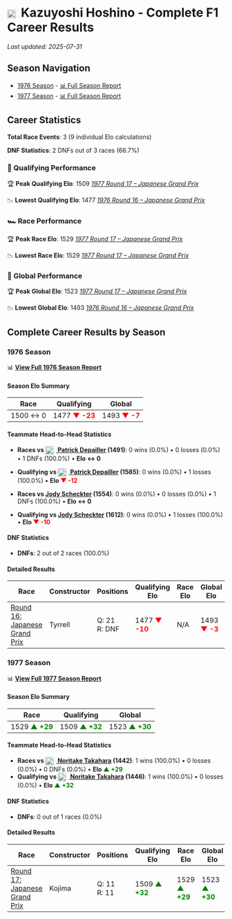 # <img src="https://upload.wikimedia.org/wikipedia/commons/9/9e/Flag_of_Japan.svg" alt="Japan" width="20" height="auto" style="vertical-align: middle; margin-right: 5px;" onerror="this.outerHTML='🇯🇵'; this.style.marginRight='5px';"/> Kazuyoshi Hoshino - Complete F1 Career Results

*Last updated: 2025-07-31*

## Season Navigation

- [1976 Season](#1976-season) - [📊 Full Season Report](../seasons/1976-season-report)
- [1977 Season](#1977-season) - [📊 Full Season Report](../seasons/1977-season-report)

## Career Statistics

**Total Race Events**: 3 (9 individual Elo calculations)

**DNF Statistics**: 2 DNFs out of 3 races (66.7%)

### 🏁 Qualifying Performance

🏆 **Peak Qualifying Elo**: 1509
   *[1977 Round 17 – Japanese Grand Prix](../seasons/1977-season-report#round-17-japanese-grand-prix)*

📉 **Lowest Qualifying Elo**: 1477
   *[1976 Round 16 – Japanese Grand Prix](../seasons/1976-season-report#round-16-japanese-grand-prix)*

### 🏎️ Race Performance

🏆 **Peak Race Elo**: 1529
   *[1977 Round 17 – Japanese Grand Prix](../seasons/1977-season-report#round-17-japanese-grand-prix)*

📉 **Lowest Race Elo**: 1529
   *[1977 Round 17 – Japanese Grand Prix](../seasons/1977-season-report#round-17-japanese-grand-prix)*

### 🌟 Global Performance

🏆 **Peak Global Elo**: 1523
   *[1977 Round 17 – Japanese Grand Prix](../seasons/1977-season-report#round-17-japanese-grand-prix)*

📉 **Lowest Global Elo**: 1493
   *[1976 Round 16 – Japanese Grand Prix](../seasons/1976-season-report#round-16-japanese-grand-prix)*


## Complete Career Results by Season

### 1976 Season

📊 **[View Full 1976 Season Report](../seasons/1976-season-report)**

#### Season Elo Summary

| Race | Qualifying | Global |
|------|------------|--------|
| 1500 ↔ 0 | 1477 **<span style="color: red;">▼ -23</span>** | 1493 **<span style="color: red;">▼ -7</span>** |

#### Teammate Head-to-Head Statistics

- **Races vs [<img src="https://upload.wikimedia.org/wikipedia/commons/c/c3/Flag_of_France.svg" alt="France" width="20" height="auto" style="vertical-align: middle; margin-right: 5px;" onerror="this.outerHTML='🇫🇷'; this.style.marginRight='5px';"/> Patrick Depailler](patrick-depailler) (1491)**: 0 wins (0.0%) • 0 losses (0.0%) • 1 DNFs (100.0%) • **Elo ↔ 0**
- **Qualifying vs [<img src="https://upload.wikimedia.org/wikipedia/commons/c/c3/Flag_of_France.svg" alt="France" width="20" height="auto" style="vertical-align: middle; margin-right: 5px;" onerror="this.outerHTML='🇫🇷'; this.style.marginRight='5px';"/> Patrick Depailler](patrick-depailler) (1585)**: 0 wins (0.0%) • 1 losses (100.0%) • **Elo <span style="color: red;">▼ -12</span>**

- **Races vs [Jody Scheckter](jody-scheckter) (1554)**: 0 wins (0.0%) • 0 losses (0.0%) • 1 DNFs (100.0%) • **Elo ↔ 0**
- **Qualifying vs [Jody Scheckter](jody-scheckter) (1612)**: 0 wins (0.0%) • 1 losses (100.0%) • **Elo <span style="color: red;">▼ -10</span>**

#### DNF Statistics

- **DNFs**: 2 out of 2 races (100.0%)

#### Detailed Results

| Race | Constructor | Positions | Qualifying Elo | Race Elo | Global Elo | Teammate |
|------|-------------|-----------|----------------|----------|------------|----------|
| [Round 16: Japanese Grand Prix](../seasons/1976-season-report#round-16-japanese-grand-prix) | Tyrrell | Q: 21<br/>R: DNF | 1477 **<span style="color: red;">▼ -10</span>** | N/A | 1493 **<span style="color: red;">▼ -3</span>** | [<img src="https://upload.wikimedia.org/wikipedia/commons/c/c3/Flag_of_France.svg" alt="France" width="20" height="auto" style="vertical-align: middle; margin-right: 5px;" onerror="this.outerHTML='🇫🇷'; this.style.marginRight='5px';"/> Patrick Depailler](patrick-depailler)<br/>Q: 13<br/>R: 2 |

### 1977 Season

📊 **[View Full 1977 Season Report](../seasons/1977-season-report)**

#### Season Elo Summary

| Race | Qualifying | Global |
|------|------------|--------|
| 1529 **<span style="color: green;">▲ +29</span>** | 1509 **<span style="color: green;">▲ +32</span>** | 1523 **<span style="color: green;">▲ +30</span>** |

#### Teammate Head-to-Head Statistics

- **Races vs [<img src="https://upload.wikimedia.org/wikipedia/commons/9/9e/Flag_of_Japan.svg" alt="Japan" width="20" height="auto" style="vertical-align: middle; margin-right: 5px;" onerror="this.outerHTML='🇯🇵'; this.style.marginRight='5px';"/> Noritake Takahara](noritake-takahara) (1442)**: 1 wins (100.0%) • 0 losses (0.0%) • 0 DNFs (0.0%) • **Elo **<span style="color: green;">▲ +29</span>****
- **Qualifying vs [<img src="https://upload.wikimedia.org/wikipedia/commons/9/9e/Flag_of_Japan.svg" alt="Japan" width="20" height="auto" style="vertical-align: middle; margin-right: 5px;" onerror="this.outerHTML='🇯🇵'; this.style.marginRight='5px';"/> Noritake Takahara](noritake-takahara) (1446)**: 1 wins (100.0%) • 0 losses (0.0%) • **Elo <span style="color: green;">▲ +32</span>**

#### DNF Statistics

- **DNFs**: 0 out of 1 races (0.0%)

#### Detailed Results

| Race | Constructor | Positions | Qualifying Elo | Race Elo | Global Elo | Teammate |
|------|-------------|-----------|----------------|----------|------------|----------|
| [Round 17: Japanese Grand Prix](../seasons/1977-season-report#round-17-japanese-grand-prix) | Kojima | Q: 11<br/>R: 11 | 1509 **<span style="color: green;">▲ +32</span>** | 1529 **<span style="color: green;">▲ +29</span>** | 1523 **<span style="color: green;">▲ +30</span>** | [<img src="https://upload.wikimedia.org/wikipedia/commons/9/9e/Flag_of_Japan.svg" alt="Japan" width="20" height="auto" style="vertical-align: middle; margin-right: 5px;" onerror="this.outerHTML='🇯🇵'; this.style.marginRight='5px';"/> Noritake Takahara](noritake-takahara)<br/>Q: 19<br/>R: 22 |

